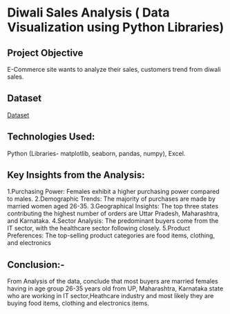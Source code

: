 # Diwali Sales Analysis ( Data Visualization using Python Libraries)
## Project Objective
E-Commerce site wants to analyze their sales, customers trend from diwali sales.
## Dataset
<a href="https://github.com/aniketedgaonkar/Diwali_Sales_Analysis/blob/main/Diwali%20Sales%20Data.csv">Dataset</a>
## Technologies Used:
Python (Libraries- matplotlib, seaborn, pandas, numpy), Excel.
## Key Insights from the Analysis:
1.Purchasing Power: Females exhibit a higher purchasing power compared to males.
2.Demographic Trends: The majority of purchases are made by married women aged 26-35.
3.Geographical Insights: The top three states contributing the highest number of orders are Uttar Pradesh, Maharashtra, and Karnataka.
4.Sector Analysis: The predominant buyers come from the IT sector, with the healthcare sector following closely.
5.Product Preferences: The top-selling product categories are food items, clothing, and electronics
## Conclusion:- 
From Analysis of the data, conclude that most buyers are married females having in age group 26-35 years old from UP, Maharashtra, Karnataka state 
who are working in IT sector,Heathcare industry and most likely they are buying food items, clothing  and electronics items.

